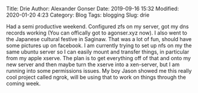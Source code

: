 Title: Drie
Author: Alexander Gonser
Date: 2019-09-16  15:32
Modified: 2020-01-20 4:23
Category: Blog
Tags: blogging
Slug: drie

Had a semi productive weekend. Configured zfs on my server, got my dns records working (You can offically got to agonser.xyz now). I also went to the Japanese cultural festive in Saginaw. That was a lot of fun, should have some pictures up on facebook.  I am currently trying to set up nfs on my the same ubuntu server so I can easily mount and transfer things, in particular from my apple xserve.  The plan is to get everything off of that and onto my new server and then maybe turn the xserve into a xen-server, but I am running into some permissions issues.  My boy Jason showed me this really cool project called ngrok, will be using that to work on things through the coming week.
